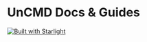# UnCMD Docs & Guides

[![Built with Starlight](https://astro.badg.es/v2/built-with-starlight/tiny.svg)](https://starlight.astro.build)
